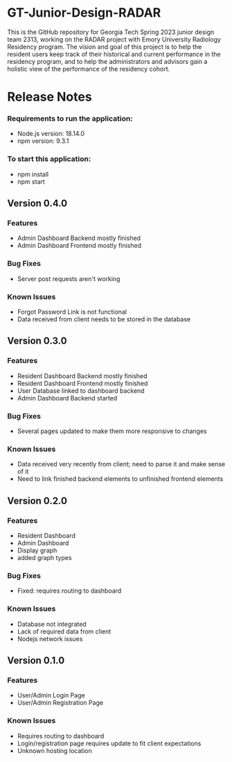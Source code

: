 # GT-Junior-Design-RADAR
This is the GitHub repository for Georgia Tech Spring 2023 junior design team 2313, working on the RADAR project with Emory University Radiology Residency program. The vision and goal of this project is to help the resident users keep track of their historical and current performance in the residency program, and to help the administrators and advisors gain a holistic view of the performance of the residency cohort.

# Release Notes

### Requirements to run the application:
* Node.js version: 18.14.0
* npm version: 9.3.1

### To start this application:
* npm install
* npm start

## Version 0.4.0

### Features
* Admin Dashboard Backend mostly finished
* Admin Dashboard Frontend mostly finished

### Bug Fixes
* Server post requests aren't working

### Known Issues
* Forgot Password Link is not functional
* Data received from client needs to be stored in the database

## Version 0.3.0

### Features
* Resident Dashboard Backend mostly finished
* Resident Dashboard Frontend mostly finished
* User Database linked to dashboard backend
* Admin Dashboard Backend started

### Bug Fixes
* Several pages updated to make them more responsive to changes

### Known Issues
* Data received very recently from client; need to parse it and make sense of it
* Need to link finished backend elements to unfinished frontend elements

## Version 0.2.0

### Features
* Resident Dashboard
* Admin Dashboard
* Display graph
* added graph types

### Bug Fixes
* Fixed: requires routing to dashboard

### Known Issues
* Database not integrated
* Lack of required data from client
* Nodejs network issues

## Version 0.1.0

### Features
* User/Admin Login Page
* User/Admin Registration Page

### Known Issues
* Requires routing to dashboard
* Login/registration page requires update to fit client expectations
* Unknown hosting location

